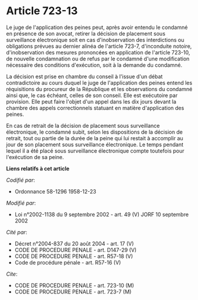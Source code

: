 # Article 723-13

Le juge de l'application des peines peut, après avoir entendu le condamné en présence de son avocat, retirer la décision de
placement sous surveillance électronique soit en cas d'inobservation des interdictions ou obligations prévues au dernier
alinéa de l'article 723-7, d'inconduite notoire, d'inobservation des mesures prononcées en application de l'article 723-10,
de nouvelle condamnation ou de refus par le condamné d'une modification nécessaire des conditions d'exécution, soit à la
demande du condamné.

La décision est prise en chambre du conseil à l'issue d'un débat contradictoire au cours duquel le juge de l'application des
peines entend les réquisitions du procureur de la République et les observations du condamné ainsi que, le cas échéant,
celles de son conseil. Elle est exécutoire par provision. Elle peut faire l'objet d'un appel dans les dix jours devant la
chambre des appels correctionnels statuant en matière d'application des peines.

En cas de retrait de la décision de placement sous surveillance électronique, le condamné subit, selon les dispositions de la
décision de retrait, tout ou partie de la durée de la peine qui lui restait à accomplir au jour de son placement sous
surveillance électronique. Le temps pendant lequel il a été placé sous surveillance électronique compte toutefois pour
l'exécution de sa peine.

**Liens relatifs à cet article**

_Codifié par_:

  - Ordonnance 58-1296 1958-12-23

_Modifié par_:

  - Loi n°2002-1138 du 9 septembre 2002 - art. 49 (V) JORF 10 septembre 2002

_Cité par_:

  - Décret n°2004-837 du 20 août 2004 - art. 17 (V)
  - CODE DE PROCEDURE PENALE - art. D147-29 (V)
  - CODE DE PROCEDURE PENALE - art. R57-18 (V)
  - Code de procédure pénale - art. R57-16 (V)

_Cite_:

  - CODE DE PROCEDURE PENALE - art. 723-10 (M)
  - CODE DE PROCEDURE PENALE - art. 723-7 (M)
